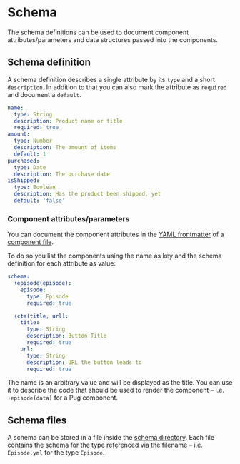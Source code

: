 # Schema

The schema definitions can be used to document component attributes/parameters and data structures passed into the components.

## Schema definition

A schema definition describes a single attribute by its `type` and a short `description`.
In addition to that you can also mark the attribute as `required` and document a `default`.

```yaml
name:
  type: String
  description: Product name or title
  required: true
amount:
  type: Number
  description: The amount of items
  default: 1
purchased:
  type: Date
  description: The purchase date
isShipped:
  type: Boolean
  description: Has the product been shipped, yet
  default: 'false'
```

### Component attributes/parameters

You can document the component attributes in the [YAML frontmatter](./yaml.md#frontmatter) of a [component file](./component.md#component-file).

To do so you list the components using the name as key and the schema definition for each attribute as value:

```yaml
schema:
  +episode(episode):
    episode: 
      type: Episode
      required: true

  +cta(title, url):
    title:
      type: String
      description: Button-Title
      required: true
    url:
      type: String
      description: URL the button leads to
      required: true
```

The name is an arbitrary value and will be displayed as the title.
You can use it to describe the code that should be used to render the component – i.e. `+episode(data)` for a Pug component.

## Schema files

A schema can be stored in a file inside the [schema directory](./config.md#source). 
Each file contains the schema for the type referenced via the filename – i.e. `Episode.yml` for the type `Episode`.

